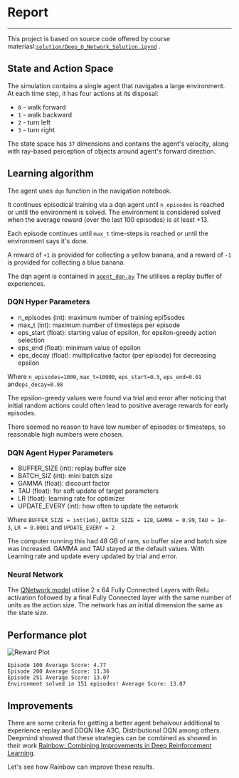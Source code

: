 # Report
---
This project is based on source code offered by course materiasl:[`solution/Deep_Q_Network_Solution.ipynd`](https://github.com/udacity/deep-reinforcement-learning/blob/master/dqn/solution/Deep_Q_Network_Solution.ipynb) .

## State and Action Space
The simulation contains a single agent that navigates a large environment.  At each time step, it has four actions at its disposal:
- `0` - walk forward 
- `1` - walk backward
- `2` - turn left
- `3` - turn right

The state space has `37` dimensions and contains the agent's velocity, along with ray-based perception of objects around agent's forward direction.  



## Learning algorithm

The agent uses `dqn` function in the navigation notebook. 

It continues episodical training via a dqn agent until `n_episodes` is reached or until the environment is solved. The environment is considered solved when the average reward (over the last 100 episodes) is at least +13.

Each episode continues until `max_t` time-steps is reached or until the environment says it's done.

A reward of `+1` is provided for collecting a yellow banana, and a reward of `-1` is provided for collecting a blue banana. 

The dqn agent is contained in [`agent_dqn.py`](https://github.com/doctorcorral/DRLND-p1-banana/blob/master/agent_dqn.py) 
The utilises a replay buffer of experiences.

### DQN Hyper Parameters  

- n_episodes (int): maximum number of training epi5sodes
- max_t (int): maximum number of timesteps per episode
- eps_start (float): starting value of epsilon, for epsilon-greedy action selection
- eps_end (float): minimum value of epsilon
- eps_decay (float): multiplicative factor (per episode) for decreasing epsilon

Where
`n_episodes=1000`, `max_t=10000`, `eps_start=0.5`, `eps_end=0.01` and`eps_decay=0.98`

The epsilon-greedy values were found via trial and error after noticing that initial random actions could often lead to positive average rewards for early episodes.

There seemed no reason to have low number of episodes or timesteps, so reasonable high numbers were chosen.

### DQN Agent Hyper Parameters

- BUFFER_SIZE (int): replay buffer size
- BATCH_SIZ (int): mini batch size
- GAMMA (float): discount factor
- TAU (float): for soft update of target parameters
- LR (float): learning rate for optimizer
- UPDATE_EVERY (int): how often to update the network

Where 
`BUFFER_SIZE = int(1e6)`, `BATCH_SIZE = 128`, `GAMMA = 0.99`, `TAU = 1e-3`, `LR = 0.0001` and `UPDATE_EVERY = 2`  

The computer running this had 48 GB of ram, so buffer size and batch size was increased. GAMMA and TAU stayed at the default values. With Learning rate and update every updated by trial and error.

### Neural Network
The [QNetwork model](https://github.com/doctorcorral/DRLND-p1-banana/blob/master/model.py) utilise 2 x 64 Fully Connected Layers with Relu activation followed by a final Fully Connected layer with the same number of units as the action size. The network has an initial dimension the same as the state size.   

## Performance plot

![Reward Plot](https://github.com/doctorcorral/DRLND-p1-banana/blob/master/epvsscore.png?raw=true)

```
Episode 100	Average Score: 4.77
Episode 200	Average Score: 11.36
Episode 251	Average Score: 13.07
Environment solved in 151 episodes!	Average Score: 13.07

```

## Improvements

There are some criteria for getting a better agent behaivour additional to experience replay and DDQN like A3C, Distributional DQN among others. Deepmind showed that these strategies can be combined as showed in their work [Rainbow: Combining Improvements in Deep Reinforcement Learning](https://arxiv.org/pdf/1710.02298.pdf).

Let's see how Rainbow can improve these results.




